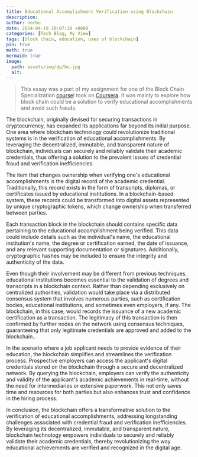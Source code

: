 ```yaml
---
title: Educational Accomplishment Verification using Blockchain
description: 
author: norbu
date: 2024-04-19 20:07:28 +0000
categories: [Tech Blog, My View]
tags: [block chain, education, uses of blockchain]
pin: true
math: true
mermaid: true
image:
  path: assets/img/dp/bc.jpg
  alt: 
---
```


> This essay was a part of my assignment for one of the Block Chain Specialization [course](https://www.coursera.org/specializations/blockchain)I took on [Coursera](https://www.coursera.org/specializations/uci-blockchain). It was mainly to explore how block chain could be a solution to verify educational accomplishments and avoid such frauds.

<!-- wp:paragraph -->
<p>The blockchain, originally devised for securing transactions in cryptocurrency, has expanded its applications far beyond its initial purpose. One area where blockchain technology could revolutionize traditional systems is in the verification of educational accomplishments. By leveraging the decentralized, immutable, and transparent nature of blockchain, individuals can securely and reliably validate their academic credentials, thus offering a solution to the prevalent issues of credential fraud and verification inefficiencies.</p>
<!-- /wp:paragraph -->

<!-- wp:paragraph -->
<p>The item that changes ownership when verifying one's educational accomplishments is the digital record of the academic credential. Traditionally, this record exists in the form of transcripts, diplomas, or certificates issued by educational institutions. In a blockchain-based system, these records could be transformed into digital assets represented by unique cryptographic tokens, which change ownership when transferred between parties.</p>
<!-- /wp:paragraph -->

<!-- wp:paragraph -->
<p>Each transaction block in the blockchain should contains specific data pertaining to the educational accomplishment being verified. This data could include details such as the individual's name, the educational institution's name, the degree or certification earned, the date of issuance, and any relevant supporting documentation or signatures. Additionally, cryptographic hashes may be included to ensure the integrity and authenticity of the data.</p>
<!-- /wp:paragraph -->

<!-- wp:paragraph -->
<p>Even though their involvement may be different from previous techniques, educational institutions becomes essential to the validation of degrees and transcripts in a blockchain context. Rather than depending exclusively on centralized authorities, validation would take place via a distributed consensus system that involves numerous parties, such as certification bodies, educational institutions, and sometimes even employers, if any. The blockchain, in this case, would records the issuance of a new academic certification as a transaction. The legitimacy of this transaction is then confirmed by further nodes on the network using consensus techniques, guaranteeing that only legitimate credentials are approved and added to the blockchain..</p>
<!-- /wp:paragraph -->

<!-- wp:paragraph -->
<p>In the scenario where a job applicant needs to provide evidence of their education, the blockchain simplifies and streamlines the verification process. Prospective employers can access the applicant's digital credentials stored on the blockchain through a secure and decentralized network. By querying the blockchain, employers can verify the authenticity and validity of the applicant's academic achievements in real-time, without the need for intermediaries or extensive paperwork. This not only saves time and resources for both parties but also enhances trust and confidence in the hiring process.</p>
<!-- /wp:paragraph -->

<!-- wp:paragraph -->
<p>In conclusion, the blockchain offers a transformative solution to the verification of educational accomplishments, addressing longstanding challenges associated with credential fraud and verification inefficiencies. By leveraging its decentralized, immutable, and transparent nature, blockchain technology empowers individuals to securely and reliably validate their academic credentials, thereby revolutionizing the way educational achievements are verified and recognized in the digital age.</p>

